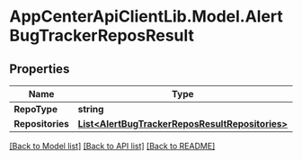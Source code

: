 # AppCenterApiClientLib.Model.AlertBugTrackerReposResult
## Properties

Name | Type | Description | Notes
------------ | ------------- | ------------- | -------------
**RepoType** | **string** |  | [optional] 
**Repositories** | [**List&lt;AlertBugTrackerReposResultRepositories&gt;**](AlertBugTrackerReposResultRepositories.md) |  | 

[[Back to Model list]](../README.md#documentation-for-models) [[Back to API list]](../README.md#documentation-for-api-endpoints) [[Back to README]](../README.md)

